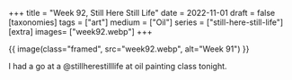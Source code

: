 +++
title = "Week 92, Still Here Still Life"
date = 2022-11-01
draft =  false
[taxonomies]
tags = ["art"]
medium = ["Oil"]
series = ["still-here-still-life"]
[extra]
 images= ["week92.webp"]
+++

{{ image(class="framed", src="week92.webp", alt="Week 91") }}

I had a go at a @stillherestilllife at oil painting class tonight.
